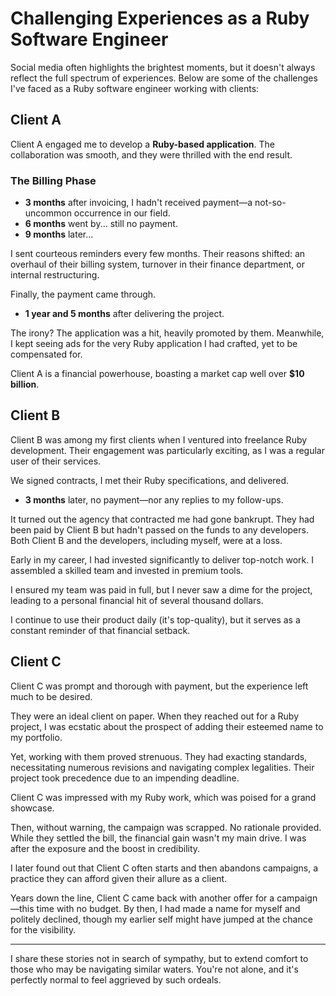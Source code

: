 # Challenging Experiences as a Ruby Software Engineer

Social media often highlights the brightest moments, but it doesn't always reflect the full spectrum of experiences. Below are some of the challenges I've faced as a Ruby software engineer working with clients:

## Client A

Client A engaged me to develop a **Ruby-based application**. The collaboration was smooth, and they were thrilled with the end result.

### The Billing Phase

- **3 months** after invoicing, I hadn't received payment—a not-so-uncommon occurrence in our field.
- **6 months** went by... still no payment.
- **9 months** later...

I sent courteous reminders every few months. Their reasons shifted: an overhaul of their billing system, turnover in their finance department, or internal restructuring.

Finally, the payment came through.

- **1 year and 5 months** after delivering the project.

The irony? The application was a hit, heavily promoted by them. Meanwhile, I kept seeing ads for the very Ruby application I had crafted, yet to be compensated for.

Client A is a financial powerhouse, boasting a market cap well over **$10 billion**.

## Client B

Client B was among my first clients when I ventured into freelance Ruby development. Their engagement was particularly exciting, as I was a regular user of their services.

We signed contracts, I met their Ruby specifications, and delivered.

- **3 months** later, no payment—nor any replies to my follow-ups.

It turned out the agency that contracted me had gone bankrupt. They had been paid by Client B but hadn't passed on the funds to any developers. Both Client B and the developers, including myself, were at a loss.

Early in my career, I had invested significantly to deliver top-notch work. I assembled a skilled team and invested in premium tools.

I ensured my team was paid in full, but I never saw a dime for the project, leading to a personal financial hit of several thousand dollars.

I continue to use their product daily (it's top-quality), but it serves as a constant reminder of that financial setback.

## Client C

Client C was prompt and thorough with payment, but the experience left much to be desired.

They were an ideal client on paper. When they reached out for a Ruby project, I was ecstatic about the prospect of adding their esteemed name to my portfolio.

Yet, working with them proved strenuous. They had exacting standards, necessitating numerous revisions and navigating complex legalities. Their project took precedence due to an impending deadline.

Client C was impressed with my Ruby work, which was poised for a grand showcase.

Then, without warning, the campaign was scrapped. No rationale provided. While they settled the bill, the financial gain wasn't my main drive. I was after the exposure and the boost in credibility.

I later found out that Client C often starts and then abandons campaigns, a practice they can afford given their allure as a client.

Years down the line, Client C came back with another offer for a campaign—this time with no budget. By then, I had made a name for myself and politely declined, though my earlier self might have jumped at the chance for the visibility.

---

I share these stories not in search of sympathy, but to extend comfort to those who may be navigating similar waters. You're not alone, and it's perfectly normal to feel aggrieved by such ordeals.
